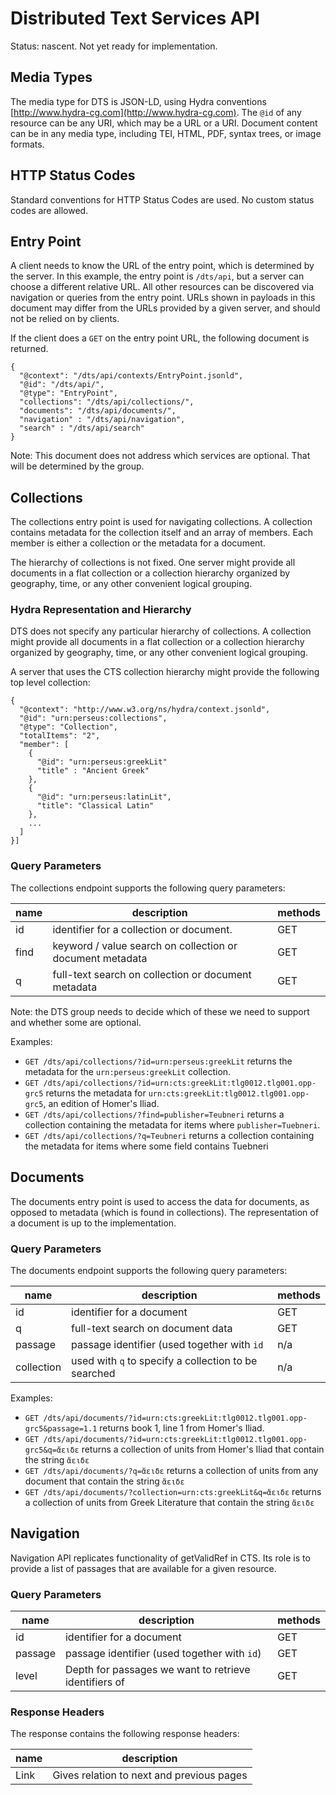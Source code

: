 # Distributed Text Services API

Status: nascent.  Not yet ready for implementation.

## Media Types

The media type for DTS is JSON-LD, using Hydra conventions [http://www.hydra-cg.com](http://www.hydra-cg.com). The `@id` of any resource can be any URI, which may be a URL or a URI. Document content can be in any media type, including TEI, HTML, PDF, syntax trees, or image formats.

## HTTP Status Codes

Standard conventions for HTTP Status Codes are used.  No custom status codes are allowed.

## Entry Point

A client needs to know the URL of the entry point, which is determined by the server. In this example, the entry point is `/dts/api`, but a server can choose a different relative URL. All other resources can be discovered via navigation or queries from the entry point.  URLs shown in payloads in this document may differ from the URLs provided by a given server, and should not be relied on by clients.

If the client does a `GET` on the entry point URL, the following document is returned.

```
{
  "@context": "/dts/api/contexts/EntryPoint.jsonld",
  "@id": "/dts/api/",
  "@type": "EntryPoint",
  "collections": "/dts/api/collections/",
  "documents": "/dts/api/documents/",
  "navigation" : "/dts/api/navigation",
  "search" : "/dts/api/search"  
}
```

Note: This document does not address which services are optional.  That will be determined by the group.

## Collections

The collections entry point is used for navigating collections. A collection contains metadata for the collection itself and an array of members.  Each member is either a collection or the metadata for a document.

The hierarchy of collections is not fixed.  One server might provide all documents in a flat collection or a collection hierarchy organized by geography, time, or any other convenient logical grouping.

### Hydra Representation and Hierarchy

DTS does not specify any particular hierarchy of collections. A collection might provide all documents in a flat collection or a collection hierarchy organized by geography, time, or any other convenient logical grouping.

A server that uses the CTS collection hierarchy might provide the following top level collection:

```
{
  "@context": "http://www.w3.org/ns/hydra/context.jsonld",
  "@id": "urn:perseus:collections",
  "@type": "Collection",
  "totalItems": "2",
  "member": [
    {
      "@id": "urn:perseus:greekLit"
      "title" : "Ancient Greek"
    },
    {
      "@id": "urn:perseus:latinLit",
      "title": "Classical Latin"
    },
    ...
  ]
}]
```


### Query Parameters

The collections endpoint supports the following query parameters:

| name | description                              | methods |
|------|------------------------------------------|---------|
| id   | identifier for a collection or document. |  GET    |
| find | keyword / value search on collection or document metadata       |  GET    |
| q    | full-text search on collection or document metadata             |  GET    |

Note: the DTS group needs to decide which of these we need to support and whether some are optional.

Examples:

- `GET /dts/api/collections/?id=urn:perseus:greekLit` returns the metadata for the `urn:perseus:greekLit` collection.
- `GET /dts/api/collections/?id=urn:cts:greekLit:tlg0012.tlg001.opp-grc5` returns the metadata for `urn:cts:greekLit:tlg0012.tlg001.opp-grc5`, an edition of Homer's Iliad.
- `GET /dts/api/collections/?find=publisher=Teubneri` returns a collection containing the metadata for items where `publisher=Tuebneri`.
- `GET /dts/api/collections/?q=Teubneri` returns a collection containing the metadata for items where some field contains Tuebneri

## Documents

The documents entry point is used to access the data for documents, as opposed to metadata (which is found in collections).  The representation of a document is up to the implementation.

### Query Parameters

The documents endpoint supports the following query parameters:

| name | description                              | methods |
|------|------------------------------------------|---------|
| id   | identifier for a document |  GET    |
| q    | full-text search on document data             |  GET    |
| passage | passage identifier (used together with `id` | n/a    |
| collection | used with `q` to specify a collection to be searched | n/a |

Examples:

- `GET /dts/api/documents/?id=urn:cts:greekLit:tlg0012.tlg001.opp-grc5&passage=1.1` returns book 1, line 1 from Homer's Iliad.
- `GET /dts/api/documents/?id=urn:cts:greekLit:tlg0012.tlg001.opp-grc5&q=ἄειδε` returns a collection of units from Homer's Iliad that contain the string `ἄειδε`
- `GET /dts/api/documents/?q=ἄειδε` returns a collection of units from any document that contain the string `ἄειδε`
- `GET /dts/api/documents/?collection=urn:cts:greekLit&q=ἄειδε` returns a collection of units from Greek Literature that contain the string `ἄειδε`

## Navigation

Navigation API replicates functionality of getValidRef in CTS. Its role is to provide a list of passages that are available for a given resource.

### Query Parameters

| name | description                              | methods |
|------|------------------------------------------|---------|
| id   | identifier for a document |  GET    |
| passage | passage identifier (used together with `id`) | GET    |
| level | Depth for passages we want to retrieve identifiers of  | GET    |

### Response Headers

The response contains the following response headers:

| name | description |
|------|-------------|
| Link | Gives relation to next and previous pages |

